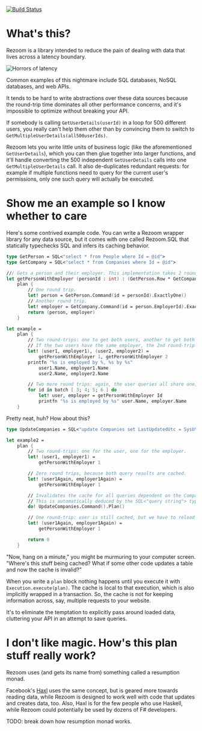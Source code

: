 [![Build Status](https://travis-ci.org/rspeele/Rezoom.svg?branch=master)](https://travis-ci.org/rspeele/Rezoom)

# What's this?

Rezoom is a library intended to reduce the pain of dealing with data that lives across a latency boundary.

![Horrors of latency](https://raw.githubusercontent.com/rspeele/Rezoom/master/Documentation/Resources/Latency.png)

Common examples of this nightmare include SQL databases, NoSQL databases, and web APIs.

It tends to be hard to write abstractions over these data sources because the round-trip time dominates all other
performance concerns, and it's impossible to optimize without breaking your API.

If somebody is calling `GetUserDetails(userId)` in a loop for 500 different users, you really can't help them other
than by convincing them to switch to `GetMultipleUserDetails(all500userIds)`.

Rezoom lets you write little units of business logic (like the aforementioned `GetUserDetails`), which you can then
glue together into larger functions, and it'll handle converting the 500 independent `GetUserDetails` calls into one
`GetMultipleUserDetails` call. It also de-duplicates redundant requests: for example if multiple functions need to query
for the current user's permissions, only one such query will actually be executed.

# Show me an example so I know whether to care

Here's some contrived example code. You can write a Rezoom wrapper library for any data source, but it comes with
one called Rezoom.SQL that statically typechecks SQL and infers its caching behavior.

```fsharp
type GetPerson = SQL<"select * from People where Id = @id">
type GetCompany = SQL<"select * from Companies where Id = @id">

/// Gets a person and their employer. This implementation takes 2 round trips.
let getPersonWithEmployer (personId : int) : (GetPerson.Row * GetCompany.Row) Plan =
    plan {
        // One round trip.
        let! person = GetPerson.Command(id = personId).ExactlyOne()
        // Another round trip.
        let! employer = GetCompany.Command(id = person.EmployerId).ExactlyOne()
        return (person, employer)
    }

let example =
    plan {
        // Two round-trips: one to get both users, another to get both employers.
        // If the two users have the same employer, the 2nd round-trip will only include one SELECT statement.
        let! (user1, employer1), (user2, employer2) =
            getPersonWithEmployer 1, getPersonWithEmployer 2
        printfn "%s is employed by %, %s by %s"
            user1.Name, employer1.Name
            user2.Name, employer2.Name

        // Two more round trips: again, the user queries all share one, and the employer queries share the next.
        for id in batch [ 3; 4; 5; 6 ] do
            let! user, employer = getPersonWithEmployer Id
            printfn "%s is employed by %s" user.Name, employer.Name
    }

```

Pretty neat, huh? How about this?

```fsharp
type UpdateCompanies = SQL<"update Companies set LastUpdatedUtc = SysUtcDateTime() where Id = 27">

let example2 =
    plan {
        // Two round-trips: one for the user, one for the employer.
        let! (user1, employer1) =
            getPersonWithEmployer 1

        // Zero round trips, because both query results are cached.
        let! (user1Again, employer1Again) =
            getPersonWithEmployer 1

        // Invalidates the cache for all queries dependent on the Companies table.
        // This is automatically deduced by the SQL<"query string"> type provider.
        do! UpdateCompanies.Command().Plan()

        // One round-trip: user is still cached, but we have to reload the employer.
        let! (user1Again, employer1Again) =
            getPersonWithEmployer 1

        return 0
    }
```

"Now, hang on a minute," you might be murmuring to your computer screen.
"Where's this stuff being cached? What if some other code updates a table and now the cache is invalid?"

When you write a `plan` block nothing happens until you execute it with `Execution.execute(plan)`.
The cache is local to that execution, which is also implicitly wrapped in a transaction.
So, the cache is not for keeping information across, say, multiple requests to your website.

It's to eliminate the temptation to explicitly pass around loaded data, cluttering your API in an attempt
to save queries.

# I don't like magic. How's this plan stuff really work?

Rezoom uses (and gets its name from) something called a resumption monad.

Facebook's [Haxl](https://github.com/facebook/Haxl) uses the same concept, but is geared more towards reading data,
while Rezoom is designed to work well with code that updates and creates data, too. Also, Haxl is for the few people
who use Haskell, while Rezoom could potentially be used by dozens of F# developers.

TODO: break down how resumption monad works.